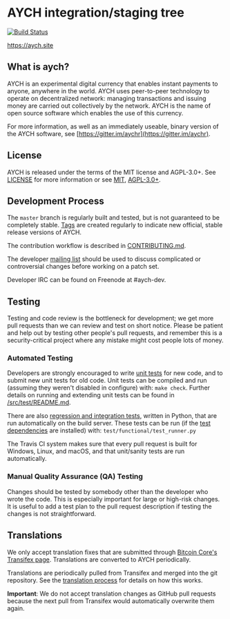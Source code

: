 AYCH integration/staging tree
=====================================

[![Build Status](https://travis-ci.org/aych-project/aych.svg?branch=aych-patch-1)](https://travis-ci.org/aych-project/aych)

https://aych.site

What is aych?
----------------

AYCH is an experimental digital currency that enables instant payments to
anyone, anywhere in the world. AYCH uses peer-to-peer technology to operate
on decentralized network: managing transactions and issuing money are carried
out collectively by the network. AYCH is the name of open source
software which enables the use of this currency.

For more information, as well as an immediately useable, binary version of
the AYCH software, see [https://gitter.im/aychr](https://gitter.im/aychr).

License
-------

AYCH is released under the terms of the MIT license and AGPL-3.0+. See [LICENSE](LICENSE) for more
information or see [MIT](https://opensource.org/licenses/MIT), [AGPL-3.0+](https://www.gnu.org/licenses/).

Development Process
-------------------

The `master` branch is regularly built and tested, but is not guaranteed to be
completely stable. [Tags](https://github.com/cryptsen/aych/tags) are created
regularly to indicate new official, stable release versions of AYCH.

The contribution workflow is described in [CONTRIBUTING.md](CONTRIBUTING.md).

The developer [mailing list](https://groups.google.com/forum/#!forum/aych-dev)
should be used to discuss complicated or controversial changes before working
on a patch set.

Developer IRC can be found on Freenode at #aych-dev.

Testing
-------

Testing and code review is the bottleneck for development; we get more pull
requests than we can review and test on short notice. Please be patient and help out by testing
other people's pull requests, and remember this is a security-critical project where any mistake might cost people
lots of money.

### Automated Testing

Developers are strongly encouraged to write [unit tests](src/test/README.md) for new code, and to
submit new unit tests for old code. Unit tests can be compiled and run
(assuming they weren't disabled in configure) with: `make check`. Further details on running
and extending unit tests can be found in [/src/test/README.md](/src/test/README.md).

There are also [regression and integration tests](/test), written
in Python, that are run automatically on the build server.
These tests can be run (if the [test dependencies](/test) are installed) with: `test/functional/test_runner.py`

The Travis CI system makes sure that every pull request is built for Windows, Linux, and macOS, and that unit/sanity tests are run automatically.

### Manual Quality Assurance (QA) Testing

Changes should be tested by somebody other than the developer who wrote the
code. This is especially important for large or high-risk changes. It is useful
to add a test plan to the pull request description if testing the changes is
not straightforward.

Translations
------------

We only accept translation fixes that are submitted through [Bitcoin Core's Transifex page](https://www.transifex.com/projects/p/bitcoin/).
Translations are converted to AYCH periodically.

Translations are periodically pulled from Transifex and merged into the git repository. See the
[translation process](doc/translation_process.md) for details on how this works.

**Important**: We do not accept translation changes as GitHub pull requests because the next
pull from Transifex would automatically overwrite them again.
